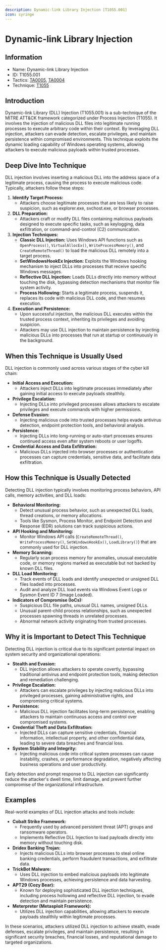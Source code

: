 ```yaml
---
description: Dynamic-link Library Injection [T1055.001]
icon: syringe
---
```


# Dynamic-link Library Injection

## Information

* Name: Dynamic-link Library Injection
* ID: T1055.001
* Tactics: [TA0005](../../ta0005/), [TA0004](../)
* Technique: [T1055](./)

## Introduction

Dynamic-link Library (DLL) Injection (T1055.001) is a sub-technique of the MITRE ATT\&CK framework categorized under Process Injection (T1055). It involves the injection of malicious DLL files into legitimate running processes to execute arbitrary code within their context. By leveraging DLL injection, attackers can evade detection, escalate privileges, and maintain persistence within compromised environments. This technique exploits the dynamic loading capability of Windows operating systems, allowing attackers to execute malicious payloads within trusted processes.

## Deep Dive Into Technique

DLL injection involves inserting a malicious DLL into the address space of a legitimate process, causing the process to execute malicious code. Typically, attackers follow these steps:

1. **Identify Target Process:**
   * Attackers choose legitimate processes that are less likely to raise suspicion, such as explorer.exe, svchost.exe, or browser processes.
2. **DLL Preparation:**
   * Attackers craft or modify DLL files containing malicious payloads designed to execute specific tasks, such as keylogging, data exfiltration, or command-and-control (C2) communication.
3. **Injection Techniques:**
   * **Classic DLL Injection:** Uses Windows API functions such as `OpenProcess()`, `VirtualAllocEx()`, `WriteProcessMemory()`, and `CreateRemoteThread()` to load the malicious DLL remotely into a target process.
   * **SetWindowsHookEx Injection:** Exploits the Windows hooking mechanism to inject DLLs into processes that receive specific Windows messages.
   * **Reflective DLL Injection:** Loads DLLs directly into memory without touching the disk, bypassing detection mechanisms that monitor file system activity.
   * **Process Hollowing:** Starts a legitimate process, suspends it, replaces its code with malicious DLL code, and then resumes execution.
4. **Execution and Persistence:**
   * Upon successful injection, the malicious DLL executes within the trusted process context, inheriting its privileges and avoiding suspicion.
   * Attackers may use DLL injection to maintain persistence by injecting malicious DLLs into processes that run at startup or continuously in the background.

## When this Technique is Usually Used

DLL injection is commonly used across various stages of the cyber kill chain:

* **Initial Access and Execution:**
  * Attackers inject DLLs into legitimate processes immediately after gaining initial access to execute payloads stealthily.
* **Privilege Escalation:**
  * Injecting DLLs into privileged processes allows attackers to escalate privileges and execute commands with higher permissions.
* **Defense Evasion:**
  * Injecting malicious code into trusted processes helps evade antivirus detection, endpoint protection tools, and behavioral analysis.
* **Persistence:**
  * Injecting DLLs into long-running or auto-start processes ensures continued access even after system reboots or user logoffs.
* **Credential Access and Data Exfiltration:**
  * Malicious DLLs injected into browser processes or authentication processes can capture credentials, sensitive data, and facilitate data exfiltration.

## How this Technique is Usually Detected

Detecting DLL injection typically involves monitoring process behaviors, API calls, memory activities, and DLL loads:

* **Behavioral Monitoring:**
  * Detect unusual process behavior, such as unexpected DLL loads, thread creations, or memory allocations.
  * Tools like Sysmon, Process Monitor, and Endpoint Detection and Response (EDR) solutions can track suspicious actions.
* **API Hooking and Monitoring:**
  * Monitor Windows API calls (`CreateRemoteThread()`, `WriteProcessMemory()`, `SetWindowsHookEx()`, `LoadLibrary()`) that are commonly used for DLL injection.
* **Memory Scanning:**
  * Regularly scan process memory for anomalies, unusual executable code, or memory regions marked as executable but not backed by known DLL files.
* **DLL Load Monitoring:**
  * Track events of DLL loads and identify unexpected or unsigned DLL files loaded into processes.
  * Audit and analyze DLL load events via Windows Event Logs or Sysmon Event ID 7 (Image Loaded).
* **Indicators of Compromise (IoCs):**
  * Suspicious DLL file paths, unusual DLL names, unsigned DLLs.
  * Unusual parent-child process relationships, such as unexpected processes spawning threads in unrelated processes.
  * Abnormal network activity originating from trusted processes.

## Why it is Important to Detect This Technique

Detecting DLL injection is critical due to its significant potential impact on system security and organizational operations:

* **Stealth and Evasion:**
  * DLL injection allows attackers to operate covertly, bypassing traditional antivirus and endpoint protection tools, making detection and remediation challenging.
* **Privilege Escalation:**
  * Attackers can escalate privileges by injecting malicious DLLs into privileged processes, gaining administrative rights, and compromising critical systems.
* **Persistence:**
  * Malicious DLL injection facilitates long-term persistence, enabling attackers to maintain continuous access and control over compromised systems.
* **Credential Theft and Data Exfiltration:**
  * Injected DLLs can capture sensitive credentials, financial information, intellectual property, and other confidential data, leading to severe data breaches and financial loss.
* **System Stability and Integrity:**
  * Injecting malicious code into critical system processes can cause instability, crashes, or performance degradation, negatively affecting business operations and user productivity.

Early detection and prompt response to DLL injection can significantly reduce the attacker's dwell time, limit damage, and prevent further compromise of the organizational infrastructure.

## Examples

Real-world examples of DLL injection attacks and tools include:

* **Cobalt Strike Framework:**
  * Frequently used by advanced persistent threat (APT) groups and ransomware operators.
  * Implements Reflective DLL Injection to load payloads directly into memory without touching disk.
* **Dridex Banking Trojan:**
  * Injects malicious DLLs into browser processes to steal online banking credentials, perform fraudulent transactions, and exfiltrate data.
* **TrickBot Malware:**
  * Uses DLL injection to embed malicious payloads into legitimate Windows processes, achieving persistence and data harvesting.
* **APT29 (Cozy Bear):**
  * Known for deploying sophisticated DLL injection techniques, including process hollowing and reflective DLL injection, to evade detection and maintain persistence.
* **Meterpreter (Metasploit Framework):**
  * Utilizes DLL injection capabilities, allowing attackers to execute payloads stealthily within legitimate processes.

In these scenarios, attackers utilized DLL injection to achieve stealth, evade defenses, escalate privileges, and maintain persistence, resulting in significant security breaches, financial losses, and reputational damage to targeted organizations.
